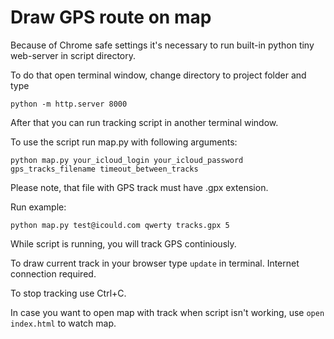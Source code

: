 # Draw GPS route on map

Because of Chrome safe settings it's necessary to run built-in python tiny web-server in script directory.

To do that open terminal window, change directory to project folder and type 

    python -m http.server 8000
    
After that you can run tracking script in another terminal window. 

To use the script run map.py with following arguments:

    python map.py your_icloud_login your_icloud_password gps_tracks_filename timeout_between_tracks

Please note, that file with GPS track must have .gpx extension.

Run example:

    python map.py test@icould.com qwerty tracks.gpx 5

While script is running, you will track GPS continiously.

To draw current track in your browser type `update` in terminal. Internet connection required.

To stop tracking use Ctrl+C.

In case you want to open map with track when script isn't working, use `open index.html` to watch map.
